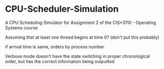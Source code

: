 # CPU-Scheduler-Simulation
A CPU Scheduling Simulator for Assignment 2 of the CIS*3110 - Operating Systems course

Assuming that at least one thread begins at time 0? (don't put this probably)

if arrival time is same, orders by process number

Verbose mode doesn't have the state switching in proper chronological order, but has the correct information being outputted
